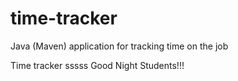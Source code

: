 # time-tracker
Java (Maven) application for tracking time on the job

Time tracker
sssss
Good Night Students!!!
